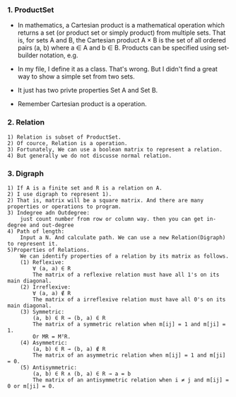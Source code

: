 ### 1. ProductSet
* In mathematics, a Cartesian product is a mathematical operation which returns a set (or product set or simply product) from multiple sets. That is, for sets A and B, the Cartesian product A × B is the set of all ordered pairs (a, b) where a ∈ A and b ∈ B. Products can be specified using set-builder notation, e.g.
* In my file, I define it as a class. That's wrong. But I didn't find a great way to show a simple set from two sets.
* It just has two privte properties Set A and Set B.

* Remember Cartesian product is a operation.

### 2. Relation
    1) Relation is subset of ProductSet.
    2) Of cource, Relation is a operation.
    3) Fortunately, We can use a boolean matrix to represent a relation.
    4) But generally we do not discusse normal relation.

### 3. Digraph
    1) If A is a finite set and R is a relation on A.
    2) I use digraph to represent 1).
    2) That is, matrix will be a square matrix. And there are many properties or operations to program.
    3) Indegree adn Outdegree:
        just count number from row or column way. then you can get in-degree and out-degree
    4) Path of length:
        Input a N. And calculate path. We can use a new Relation(Digraph) to represent it.
    5)Properties of Relations.
        We can identify properties of a relation by its matrix as follows.
        (1) Reflexive:
            ∀ (a, a) ∈ R
            The matrix of a reflexive relation must have all 1's on its main diagonal.
        (2) Irreflexive:
            ∀ (a, a) ∉ R
            The matrix of a irreflexive relation must have all 0's on its main diagonal.
        (3) Symmetric:
            (a, b) ∈ R → (b, a) ∈ R
            The matrix of a symmetric relation when m[ij] = 1 and m[ji] = 1.
            Or MR = MᵀR.
        (4) Asymmetric:
            (a, b) ∈ R → (b, a) ∉ R
            The matrix of an asymmetric relation when m[ij] = 1 and m[ji] = 0.
        (5) Antisymmetric:
            (a, b) ∈ R ∧ (b, a) ∈ R → a = b
            The matrix of an antisymmetric relation when i ≠ j and m[ij] = 0 or m[ji] = 0.


